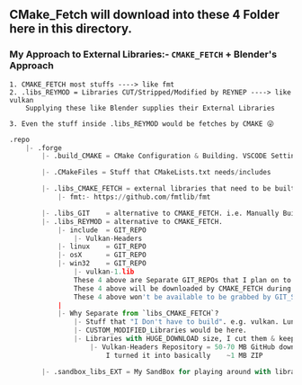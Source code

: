 ## CMake_Fetch will download into these 4 Folder here in this directory.

### My Approach to External Libraries:- `CMAKE_FETCH` + Blender's Approach
    1. CMAKE_FETCH most stuffs ----> like fmt
    2. .libs_REYMOD = Libraries CUT/Stripped/Modified by REYNEP ----> like vulkan
        Supplying these like Blender supplies their External Libraries

    3. Even the stuff inside .libs_REYMOD would be fetches by CMAKE 😜

```py
.repo
    |- .forge
        |- .build_CMAKE = CMake Configuration & Building. VSCODE Settings:- "cmake.buildDirectory"

        |- .CMakeFiles = Stuff that CMakeLists.txt needs/includes

        |- .libs_CMAKE_FETCH = external libraries that need to be built PER_OS/PLATFORM
            |- fmt:- https://github.com/fmtlib/fmt

        |- .libs_GIT    = alternative to CMAKE_FETCH. i.e. Manually Building 😵‍💫 [EMPTY FOR NOW]
        |- .libs_REYMOD = alternative to CMAKE_FETCH.
            |- include  = GIT_REPO
                |- Vulkan-Headers
            |- linux    = GIT_REPO
            |- osX      = GIT_REPO
            |- win32    = GIT_REPO
                |- vulkan-1.lib
                These 4 above are Separate GIT_REPOs that I plan on to maintain
                These 4 above will be downloaded by CMAKE_FETCH during CONFIGURATION
                These 4 above won't be available to be grabbed by GIT_SUBMODULE
            |
            |- Why Separate from `libs_CMAKE_FETCH`?
                |- Stuff that "I Don't have to build". e.g. vulkan. LunarG Builds & serves that instead.
                |- CUSTOM_MODIFIED_Libraries would be here.
                |- Libraries with HUGE_DOWNLOAD size, I cut them & keep short stuff here.
                    |- Vulkan-Headers Repository = 50-70 MB GitHub download.
                        I turned it into basically    ~1 MB ZIP

        |- .sandbox_libs_EXT = My SandBox for playing around with libraries 😵‍💫 [EMPTY FOR NOW]
```